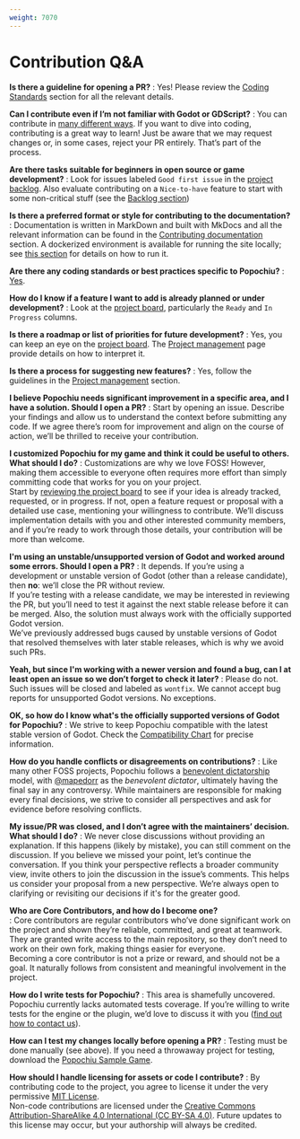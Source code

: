 ```yaml
---
weight: 7070
---
```


# Contribution Q&A

**Is there a guideline for opening a PR?**
: Yes! Please review the [Coding Standards](../conventions#pull-requests) section for all the relevant details.

**Can I contribute even if I’m not familiar with Godot or GDScript?**
: You can contribute in [many different ways](../introduction#areas-of-contribution). If you want to dive into coding, contributing is a great way to learn! Just be aware that we may request changes or, in some cases, reject your PR entirely. That’s part of the process.

**Are there tasks suitable for beginners in open source or game development?**
: Look for issues labeled `Good first issue` in the [project backlog](https://github.com/orgs/carenalgas/projects/1). Also evaluate contributing on a `Nice-to-have` feature to start with some non-critical stuff (see the [Backlog section](../project-management/#backlog))

**Is there a preferred format or style for contributing to the documentation?**
: Documentation is written in MarkDown and built with MkDocs and all the relevant information can be found in the [Contributing documentation](../contributing-documentation) section. A dockerized environment is available for running the site locally; see [this section](../toolchain-and-dependencies#documentation) for details on how to run it.

**Are there any coding standards or best practices specific to Popochiu?**
: [Yes](../conventions).

**How do I know if a feature I want to add is already planned or under development?**
: Look at the [project board](https://github.com/orgs/carenalgas/projects/1/views/1), particularly the `Ready` and `In Progress` columns.

**Is there a roadmap or list of priorities for future development?**
: Yes, you can keep an eye on the [project board](https://github.com/orgs/carenalgas/projects/1/views/1). The [Project management](../project-management#project-board-organization) page provide details on how to interpret it.

**Is there a process for suggesting new features?**
: Yes, follow the guidelines in the [Project management](../project-management#how-to-submit-issues) section.

**I believe Popochiu needs significant improvement in a specific area, and I have a solution. Should I open a PR?**
: Start by opening an issue. Describe your findings and allow us to understand the context before submitting any code. If we agree there’s room for improvement and align on the course of action, we’ll be thrilled to receive your contribution.

**I customized Popochiu for my game and think it could be useful to others. What should I do?**
: Customizations are why we love FOSS! However, making them accessible to everyone often requires more effort than simply committing code that works for you on your project.  
Start by [reviewing the project board](https://github.com/orgs/carenalgas/projects/1/views/1) to see if your idea is already tracked, requested, or in progress. If not, open a feature request or proposal with a detailed use case, mentioning your willingness to contribute. We’ll discuss implementation details with you and other interested community members, and if you’re ready to work through those details, your contribution will be more than welcome.

**I'm using an unstable/unsupported version of Godot and worked around some errors. Should I open a PR?**
: It depends. If you’re using a development or unstable version of Godot (other than a release candidate), then **no**: we’ll close the PR without review.  
If you’re testing with a release candidate, we may be interested in reviewing the PR, but you’ll need to test it against the next stable release before it can be merged. Also, the solution must always work with the officially supported Godot version.  
We’ve previously addressed bugs caused by unstable versions of Godot that resolved themselves with later stable releases, which is why we avoid such PRs.

**Yeah, but since I'm working with a newer version and found a bug, can I at least open an issue so we don’t forget to check it later?**
: Please do not. Such issues will be closed and labeled as `wontfix`. We cannot accept bug reports for unsupported Godot versions. No exceptions.

**OK, so how do I know what's the officially supported versions of Godot for Popochiu?**
: We strive to keep Popochiu compatible with the latest stable version of Godot. Check the [Compatibility Chart](https://github.com/carenalgas/popochiu?tab=readme-ov-file#compatibility-chart) for precise information.

**How do you handle conflicts or disagreements on contributions?**
: Like many other FOSS projects, Popochiu follows a [benevolent dictatorship](https://en.wikipedia.org/wiki/Benevolent_dictatorship) model, with [@mapedorr](https://github.com/mapedorr) as the _benevolent dictator_, ultimately having the final say in any controversy. While maintainers are responsible for making every final decisions, we strive to consider all perspectives and ask for evidence before resolving conflicts.

**My issue/PR was closed, and I don’t agree with the maintainers’ decision. What should I do?**
: We never close discussions without providing an explanation. If this happens (likely by mistake), you can still comment on the discussion. If you believe we missed your point, let’s continue the conversation. If you think your perspective reflects a broader community view, invite others to join the discussion in the issue’s comments. This helps us consider your proposal from a new perspective. We’re always open to clarifying or revisiting our decisions if it's for the greater good.

**Who are Core Contributors, and how do I become one?**  
: Core contributors are regular contributors who’ve done significant work on the project and shown they’re reliable, committed, and great at teamwork. They are granted write access to the main repository, so they don’t need to work on their own fork, making things easier for everyone.  
Becoming a core contributor is not a prize or reward, and should not be a goal. It naturally follows from consistent and meaningful involvement in the project.

**How do I write tests for Popochiu?**
: This area is shamefully uncovered. Popochiu currently lacks automated tests coverage. If you’re willing to write tests for the engine or the plugin, we’d love to discuss it with you ([find out how to contact us](../get-in-touch)).

**How can I test my changes locally before opening a PR?**
: Testing must be done manually (see above). If you need a throwaway project for testing, download the [Popochiu Sample Game](https://github.com/carenalgas/popochiu-sample-game).

**How should I handle licensing for assets or code I contribute?**
: By contributing code to the project, you agree to license it under the very permissive [MIT License](https://github.com/carenalgas/popochiu/blob/develop/LICENSE).  
Non-code contributions are licensed under the [Creative Commons Attribution-ShareAlike 4.0 International (CC BY-SA 4.0)](https://creativecommons.org/licenses/by-sa/4.0/deed.en). Future updates to this license may occur, but your authorship will always be credited.
